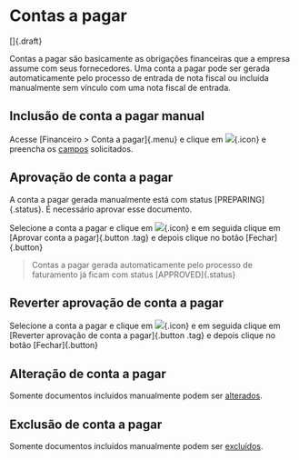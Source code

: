 # Contas a pagar

[]{.draft}

Contas a pagar são basicamente as obrigações financeiras que a empresa assume com seus fornecedores. Uma conta a pagar pode ser gerada automaticamente pelo processo de entrada de nota fiscal ou incluída manualmente sem vínculo com uma nota fiscal de entrada.


## Inclusão de conta a pagar manual

Acesse [Financeiro > Conta a pagar]{.menu} e clique em ![](https://static.zenerp.app.br/icons/action-create.svg){.icon} e preencha os [campos](payable-edit) solicitados.


## Aprovação de conta a pagar

A conta a pagar gerada manualmente está com status [PREPARING]{.status}. É necessário aprovar esse documento.

Selecione a conta a pagar e clique em ![](https://static.zenerp.app.br/icons/action-forward.svg){.icon} e em seguida clique em [Aprovar conta a pagar]{.button .tag} e depois clique no botão [Fechar]{.button}

> Contas a pagar gerada automaticamente pelo processo de faturamento já ficam com status [APPROVED]{.status}


## Reverter aprovação de conta a pagar

Selecione a conta a pagar e clique em ![](https://static.zenerp.app.br/icons/action-forward.svg){.icon} e em seguida clique em [Reverter aprovação de conta a pagar]{.button .tag} e depois clique no botão [Fechar]{.button}


## Alteração de conta a pagar

Somente documentos incluídos manualmente podem ser [alterados](payable-edit).


## Exclusão de conta a pagar

Somente documentos incluídos manualmente podem ser [excluídos](payable-edit).
